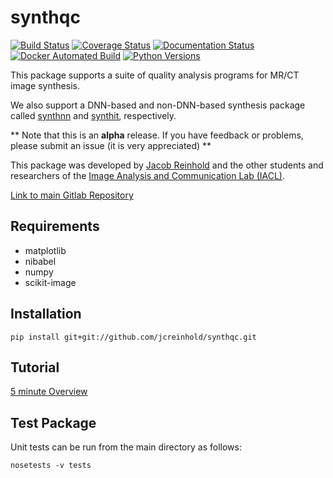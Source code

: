 synthqc
=======

[![Build Status](https://travis-ci.org/jcreinhold/synthqc.svg?branch=master)](https://travis-ci.org/jcreinhold/synthqc)
[![Coverage Status](https://coveralls.io/repos/github/jcreinhold/synthqc/badge.svg?branch=master)](https://coveralls.io/github/jcreinhold/synthqc?branch=master)
[![Documentation Status](https://readthedocs.org/projects/synthqc/badge/?version=latest)](http://synthqc.readthedocs.io/en/latest/?badge=latest)
[![Docker Automated Build](https://img.shields.io/docker/build/jcreinhold/synthqc.svg)](https://hub.docker.com/r/jcreinhold/synthqc/)
[![Python Versions](https://img.shields.io/badge/python-3.6%20%7C%203.7-blue.svg)](https://www.python.org/downloads/release/python-360/)

This package supports a suite of quality analysis programs for MR/CT image synthesis.

We also support a DNN-based and non-DNN-based synthesis package called [synthnn](https://gitlab.com/jcreinhold/synthnn) 
and [synthit](https://gitlab.com/jcreinhold/synthit), respectively.

** Note that this is an **alpha** release. If you have feedback or problems, please submit an issue (it is very appreciated) **

This package was developed by [Jacob Reinhold](https://jcreinhold.github.io) and the other students and researchers of the 
[Image Analysis and Communication Lab (IACL)](http://iacl.ece.jhu.edu/index.php/Main_Page).

[Link to main Gitlab Repository](https://gitlab.com/jcreinhold/synthit)

Requirements
------------

- matplotlib
- nibabel
- numpy
- scikit-image

Installation
------------

    pip install git+git://github.com/jcreinhold/synthqc.git

Tutorial
--------

[5 minute Overview](https://github.com/jcreinhold/synthqc/blob/master/tutorials/5min_tutorial.md)

   
Test Package
------------

Unit tests can be run from the main directory as follows:

    nosetests -v tests

